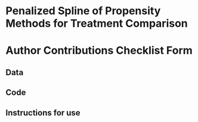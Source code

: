 # Penalized Spline of Propensity Methods for Treatment Comparison

# Author Contributions Checklist Form

## Data


## Code


## Instructions for use

